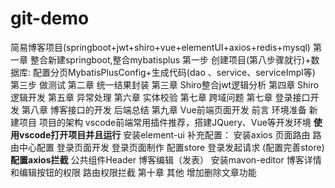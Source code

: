 # git-demo
简易博客项目(springboot+jwt+shiro+vue+elementUI+axios+redis+mysql)
第一章 整合新建springboot,整合mybatisplus
第一步 创建项目(第八步骤就行)+数据库:
配置分页MybatisPlusConfig+生成代码(dao 、service、serviceImpl等)
第三步 做测试
第二章 统一结果封装
第三章 Shiro整合jwt逻辑分析
第四章 Shiro逻辑开发
第五章 异常处理
第六章 实体校验
第七章 跨域问题
第七章 登录接口开发
第八章 博客接口的开发
后端总结
第九章 Vue前端页面开发
前言
环境准备
新建项目
项目的架构
vscode前端常用插件推荐，搭建JQuery、Vue等开发环境
**使用vscode打开项目并且运行**
安装element-ui
补充配置：
安装axios
页面路由
路由中心配置
登录页面开发
登录页面制作
配置store
登录发起请求 (配置完善store)
**配置axios拦截**
公共组件Header
博客编辑（发表）
安装mavon-editor
博客详情和编辑按钮的权限
路由权限拦截
第十章 其他
增加删除文章功能

